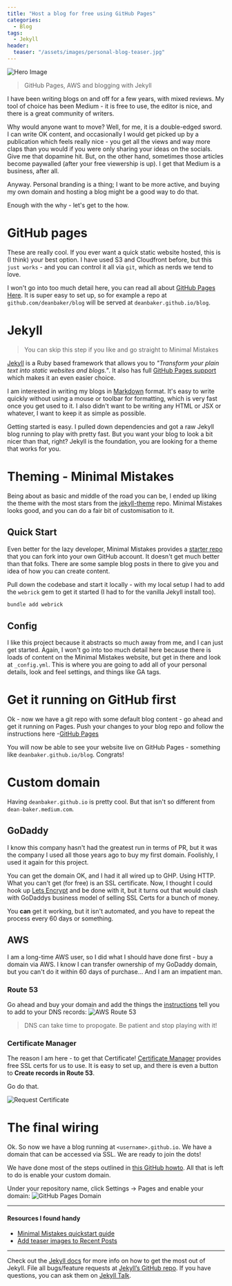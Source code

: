 ```yaml
---
title: "Host a blog for free using GitHub Pages" 
categories:
  - Blog
tags:
  - Jekyll
header:
  teaser: "/assets/images/personal-blog-teaser.jpg"
---
```


![Hero Image](/assets/images/personal-blog-teaser.jpg)
> GitHub Pages, AWS and blogging with Jekyll


I have been writing blogs on and off for a few years, with mixed reviews. My tool of choice has been Medium - it is free to use, the editor is nice, and there is a great community of writers.

Why would anyone want to move? Well, for me, it is a double-edged sword. I can write OK content, and occasionally I would get picked up by a publication which feels really nice - you get all the views and way more claps than you would if you were only sharing your ideas on the socials. Give me that dopamine hit. But, on the other hand, sometimes those articles become paywalled (after your free viewership is up). I get that Medium is a business, after all.

Anyway. Personal branding is a thing; I want to be more active, and buying my own domain and hosting a blog might be a good way to do that. 

Enough with the why - let's get to the how.

# GitHub pages

These are really cool. If you ever want a quick static website hosted, this is (I think) your best option. I have used S3 and Cloudfront before, but this `just works` - and you can control it all via `git`, which as nerds we tend to love.

I won't go into too much detail here, you can read all about [GitHub Pages Here](https://pages.github.com/). It is super easy to set up, so for example a repo at `github.com/deanbaker/blog` will be served at `deanbaker.github.io/blog`.

# Jekyll
> You can skip this step if you like and go straight to Minimal Mistakes

[Jekyll](https://jekyllrb.com/) is a Ruby based framework that allows you to *"Transform your plain text into static websites and blogs."*. It also has full [GitHub Pages support](https://jekyllrb.com/docs/github-pages/) which makes it an even easier choice. 

I am interested in writing my blogs in [Markdown](https://en.wikipedia.org/wiki/Markdown) format. It's easy to write quickly without using a mouse or toolbar for formatting, which is very fast once you get used to it. I also didn't want to be writing any HTML or JSX or whatever, I want to keep it as simple as possible.

Getting started is easy. I pulled down dependencies and got a raw Jekyll blog running to play with pretty fast. But you want your blog to look a bit nicer than that, right? Jekyll is the foundation, you are looking for a theme that works for you.

# Theming - Minimal Mistakes

Being about as basic and middle of the road you can be, I ended up liking the theme with the most stars from the [jekyll-theme](https://github.com/topics/jekyll-theme) repo. Minimal Mistakes looks good, and you can do a fair bit of customisation to it.


## Quick Start

Even better for the lazy developer, Minimal Mistakes provides a [starter repo](https://github.com/mmistakes/mm-github-pages-starter/generate) that you can fork into your own GitHub account. It doesn't get much better than that folks.
There are some sample blog posts in there to give you and idea of how you can create content.

Pull down the codebase and start it locally - with my local setup I had to add the `webrick` gem to get it started (I had to for the vanilla Jekyll install too).
```sh
bundle add webrick
```

## Config

I like this project because it abstracts so much away from me, and I can just get started. Again, I won't go into too much detail here because there is loads of content on the Minimal Mistakes website, but get in there and look at `_config.yml`. This is where you are going to add all of your personal details, look and feel settings, and things like GA tags.

# Get it running on GitHub first
Ok - now we have a git repo with some default blog content - go ahead and get it running on Pages. Push your changes to your blog repo and follow the instructions here -[GitHub Pages](https://pages.github.com/)

You will now be able to see your website live on GitHub Pages - something like `deanbaker.github.io/blog`. Congrats!


# Custom domain
Having `deanbaker.github.io` is pretty cool. But that isn't so different from `dean-baker.medium.com`.
## GoDaddy
I know this company hasn't had the greatest run in terms of PR, but it was the company I used all those years ago to buy my first domain. Foolishly, I used it again for this project. 

You can get the domain OK, and I had it all wired up to GHP. Using HTTP. What you can't get (for free) is an SSL certificate. Now, I thought I could hook up [Lets Encrypt](https://letsencrypt.org/) and be done with it, but it turns out that would clash with GoDaddys business model of selling SSL Certs for a bunch of money.

You **can** get it working, but it isn't automated, and you have to repeat the process every 60 days or something. 

## AWS
I am a long-time AWS user, so I did what I should have done first - buy a domain via AWS. I know I can transfer ownership of my GoDaddy domain, but you can't do it within 60 days of purchase... And I am an impatient man.

### Route 53
Go ahead and buy your domain and add the things the [instructions](https://docs.github.com/en/pages/configuring-a-custom-domain-for-your-github-pages-site) tell you to add to your DNS records:
![AWS Route 53](/assets/images/GPH-AWS-R53.png)

> DNS can take time to propogate. Be patient and stop playing with it!

### Certificate Manager
The reason I am here - to get that Certificate! [Certificate Manager](https://aws.amazon.com/certificate-manager/) provides free SSL certs for us to use. It is easy to set up, and there is even a button to **Create records in Route 53**.

Go do that.

![Request Certificate](/assets/images/GPH-Request-Certificate.png)

# The final wiring
Ok. So now we have a blog running at `<username>.github.io`. We have a domain that can be accessed via SSL. We are ready to join the dots!

We have done most of the steps outlined in [this GitHub howto](https://docs.github.com/en/pages/configuring-a-custom-domain-for-your-github-pages-site). All that is left to do is enable your custom domain.

Under your repository name, click Settings -> Pages and enable your domain:
![GitHub Pages Domain](/assets/images/GPH-Custom-Domain.png)

---


#### Resources I found handy

- [Minimal Mistakes quickstart guide](https://mmistakes.github.io/minimal-mistakes/docs/quick-start-guide/)
- [Add teaser images to Recent Posts](https://web.chaehni.ch/web/blog-thumbnails/)

---


Check out the [Jekyll docs][jekyll-docs] for more info on how to get the most out of Jekyll. File all bugs/feature requests at [Jekyll’s GitHub repo][jekyll-gh]. If you have questions, you can ask them on [Jekyll Talk][jekyll-talk].

[jekyll-docs]: https://jekyllrb.com/docs/home
[jekyll-gh]:   https://github.com/jekyll/jekyll
[jekyll-talk]: https://talk.jekyllrb.com/
